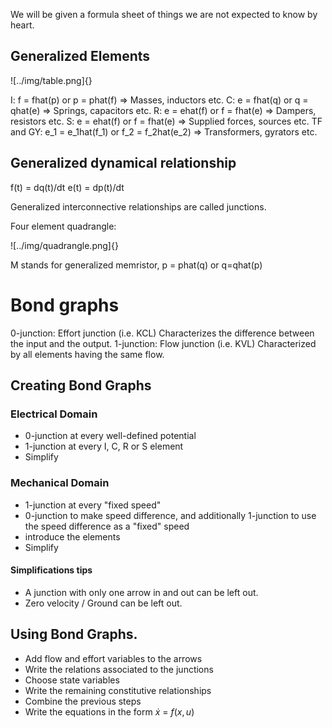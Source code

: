 We will be given a formula sheet of things we are not expected to know by
heart.

## Generalized Elements

![../img/table.png]{}

I: f = fhat(p) or p = phat(f) => Masses, inductors etc.
C: e = fhat(q) or q = qhat(e) => Springs, capacitors etc.
R: e = ehat(f) or f = fhat(e) => Dampers, resistors etc.
S: e = ehat(f) or f = fhat(e) => Supplied forces, sources etc.
TF and GY: e_1 = e_1hat(f_1) or f_2 = f_2hat(e_2) => Transformers, gyrators etc.

## Generalized dynamical relationship

f(t) = dq(t)/dt
e(t) = dp(t)/dt

Generalized interconnective relationships are called junctions.

Four element quadrangle:

![../img/quadrangle.png]{}

M stands for generalized memristor, p = phat(q) or q=qhat(p)

# Bond graphs

0-junction: Effort junction (i.e. KCL) Characterizes the difference between the
input and the output.
1-junction: Flow junction (i.e. KVL) Characterized by all elements having the
same flow.

## Creating Bond Graphs

### Electrical Domain

- 0-junction at every well-defined potential
- 1-junction at every I, C, R or S element
- Simplify

### Mechanical Domain

- 1-junction at every "fixed speed"
- 0-junction to make speed difference, and additionally 1-junction to use the
  speed difference as a "fixed" speed
- introduce the elements
- Simplify

#### Simplifications tips

- A junction with only one arrow in and out can be left out.
- Zero velocity / Ground can be left out.


## Using Bond Graphs.

- Add flow and effort variables to the arrows
- Write the relations associated to the junctions
- Choose state variables
- Write the remaining constitutive relationships
- Combine the previous steps
- Write the equations in the form $\dot x$ = $f(x, u)$
